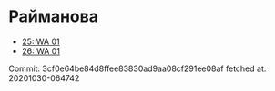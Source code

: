 # Райманова
- [25: WA 01](25.md)
- [26: WA 01](26.md)

Commit: 3cf0e64be84d8ffee83830ad9aa08cf291ee08af
 fetched at: 20201030-064742
